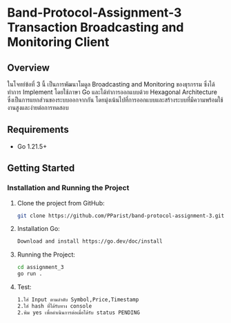 # Band-Protocol-Assignment-3 Transaction Broadcasting and Monitoring Client

## Overview
ในโจทย์ข้อที่ 3 นี้ เป็นการพัฒนาโมดูล Broadcasting and Monitoring ของธุรกรรม ซึ่งได้ทำการ Implement โดยใช้ภาษา Go และได้ทำการออกแบบด้วย Hexagonal Architecture ซึ่งเป็นการแยกส่วนของระบบออกจากกัน โดยมุ่งเน้นไปที่การออกแบบและสร้างระบบที่มีความพร้อมใช้งานสูงและง่ายต่อการทดสอบ

## Requirements
- Go 1.21.5+

## Getting Started
### Installation and Running the Project
1. Clone the project from GitHub:
   ```sh
   git clone https://github.com/PParist/band-protocol-assignment-3.git
2. Installation Go:
   ```sh
   Download and install https://go.dev/doc/install
3. Running the Project:
   ```sh
   cd assignment_3
   go run .
4. Test:
   ```sh
   1.ใส่ Input ตามลำดับ Symbol,Price,Timestamp
   2.ใส่ hash ที่ได้รับทาง console
   2.พิม yes เพื่อดำเนินการต่อเมื่อได้รับ status PENDING

